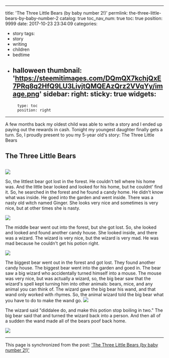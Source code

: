 
---
title: 'The Three Little Bears (by baby number 2!)'
permlink: the-three-little-bears-by-baby-number-2
catalog: true
toc_nav_num: true
toc: true
position: 9999
date: 2017-10-23 23:34:09
categories:
- story
tags:
- story
- writing
- children
- bedtime
- halloween
thumbnail: 'https://steemitimages.com/DQmQX7kchjQxE7PRq8q2HfQ9LU3LivjtQMQEAzQrz2VVqYy/image.png'
sidebar:
    right:
        sticky: true
widgets:
    -
        type: toc
        position: right
---


A few months back my oldest child was able to write a story and I ended up paying out the rewards in cash.  Tonight my youngest daughter finally gets a turn.  So, I proudly present to you my 5-year old's story:  The Three Little Bears

## The Three Little Bears <h2>

![](https://steemitimages.com/DQmQX7kchjQxE7PRq8q2HfQ9LU3LivjtQMQEAzQrz2VVqYy/image.png)

So, the littlest bear got lost in the forest.  He couldn't tell where his home was.  And the little bear looked and looked for his home, but he couldnt' find it.  So, he searched in the forest and he found a candy home.  He didn't know what was inside.  He goed into the garden and went inside.  There was a nasty old witch named Ginger.  She looks very nice and sometimes is very nice, but at other times she is nasty.

![](https://steemitimages.com/DQmeAnwpNmViKHNBbfzJiWumjrZDxTErtKL2M1BPWPKdkrH/image.png)

The middle bear went out into the forest, but she got lost.  So, she looked and looked and found another candy house.  She looked inside, and there was a wizard.  The wizard is very nice, but the wizard is very mad.  He was mad because he couldn't get his potion right.  

![](https://steemitimages.com/DQmSprsKbpkwjMwpvoddRL8KbyzWVyYWvtAzXFU1Lt88Wfw/image.png)

The biggest bear went out in the forest and got lost.  They found another candy house.  The biggest bear went into the garden and goed in.  The bear saw a big wizard who accidentally turned himself into a mouse.  The mouse was very nice, but was actually a wizard, so, the big bear saw that the wizard's spell kept turning him into other animals: bears, mice, and any animal you can think of.  The wizard gave the big bear his wand, and that wand only worked with rhymes.  So, the animal wizard told the big bear what you have to do to make the wand go.
![](https://steemitimages.com/DQmYQeQR5ESFJPF7K9QtgCw7oicdNLWm9EscEAUfbGaqrUC/image.png)


The wizard said "diddalee do, and make this potion stop boiling in two."  The big bear said that and turned the wizard back into a person.  And then all of a sudden the wand made all of the bears poof back home.

![](https://steemitimages.com/DQmfQTq9j5cs7NHZxSDUyAtnhXfYRUhMdDo6k154wMYkppX/image.png)

- - -

This page is synchronized from the post: ['The Three Little Bears (by baby number 2!)'](https://steemit.com/@aggroed/the-three-little-bears-by-baby-number-2)
